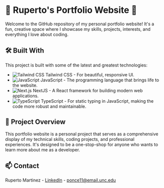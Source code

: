 # 🚀 Ruperto's Portfolio Website 🚀

Welcome to the GitHub repository of my personal portfolio website! It's a fun, creative space where I showcase my skills, projects, interests, and everything I love about coding. 

## 🛠️ Built With

This project is built with some of the latest and greatest technologies:

- ![Tailwind CSS](https://img.shields.io/badge/-Tailwind_CSS-38B2AC?style=flat-square&logo=tailwind-css&logoColor=white) Tailwind CSS - For beautiful, responsive UI.
- ![JavaScript](https://img.shields.io/badge/-JavaScript-F7DF1E?style=flat-square&logo=javascript&logoColor=black) JavaScript - The programming language that brings life to the website.
- ![Next.js](https://img.shields.io/badge/-Next.js-000000?style=flat-square&logo=next.js&logoColor=white) NextJS - A React framework for building modern web applications.
- ![TypeScript](https://img.shields.io/badge/-TypeScript-3178C6?style=flat-square&logo=typescript&logoColor=white) TypeScript - For static typing in JavaScript, making the code more robust and maintainable.

## 📖 Project Overview

This portfolio website is a personal project that serves as a comprehensive display of my technical skills, coding projects, and professional experiences. It's designed to be a one-stop-shop for anyone who wants to learn more about me as a developer.

## 📫 Contact

Ruperto Martinez - [LinkedIn]([https://www.linkedin.com/in/ram-unc-cs/]) - ponce11@email.unc.edu

